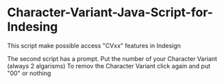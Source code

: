 # Character-Variant-Java-Script-for-Indesing
This script make possible access "CVxx" features in Indesign

The second script has a prompt.
Put the number of your Character Variant (always 2 algarisms)
To remov the Character Variant click again and put "00" or nothing
